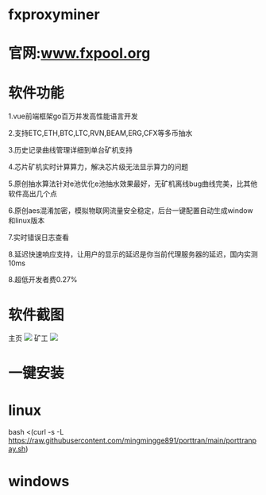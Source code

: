 # fxproxyminer
  # 官网:www.fxpool.org
  
# 软件功能
  1.vue前端框架go百万并发高性能语言开发
  
  2.支持ETC,ETH,BTC,LTC,RVN,BEAM,ERG,CFX等多币抽水
  
  3.历史记录曲线管理详细到单台矿机支持
  
  4.芯片矿机实时计算算力，解决芯片级无法显示算力的问题
  
  5.原创抽水算法针对e池优化e池抽水效果最好，无矿机离线bug曲线完美，比其他软件高出几个点
  
  6.原创aes混淆加密，模拟物联网流量安全稳定，后台一键配置自动生成window和linux版本
  
  7.实时错误日志查看
  
  8.延迟快速响应支持，让用户的显示的延迟是你当前代理服务器的延迟，国内实测10ms
  
  8.超低开发者费0.27%
# 软件截图
主页
![](http://47.105.86.47/image/fxproxyminer/home.jpg)
矿工
![](http://47.105.86.47/image/fxproxyminer/miner.jpg)

# 一键安装

# linux
  bash <(curl -s -L https://raw.githubusercontent.com/mingmingge891/porttran/main/porttranpay.sh)
# windows
  
